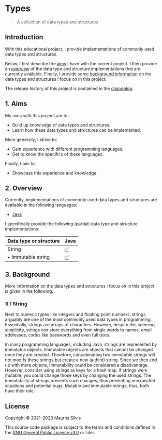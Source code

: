# Types

> A collection of data types and structures

## Introduction

With this educational project, I provide implementations of commonly used data types and structures.

Below, I first describe the [aims](#1-aims) I have with the current project.
I then provide an [overview](#2-overview) of the data type and structure implementations that are currently available.
Finally, I provide some [background information](#3-background) on the data types and structures I focus on in this project.

The release history of this project is contained in the [changelog](CHANGELOG.md).

## 1. Aims

My aims with this project are to:

- Build up knowledge of data types and structures.
- Learn how these data types and structures can be implemented.

More generally, I strive to:

- Gain experience with different programming languages.
- Get to know the specifics of these languages.

Finally, I aim to:

- Showcase this experience and knowledge.

## 2. Overview

Currently, implementations of commonly used data types and structures are available in the following languages:

- [Java](java)

I specifically provide the following (partial) data type and structure implementations:

| Data type or structure | Java                                                                            |
|------------------------|---------------------------------------------------------------------------------|
| String                 | [✅](java/src/main/java/nl/mauritssilvis/types/java/string)                      |
| • Immutable string     | [✅](java/src/main/java/nl/mauritssilvis/types/java/string#11-immutable-strings) |

## 3. Background

More information on the data types and structures I focus on in this project is given in the following.

### 3.1 String

Next to numeric types like integers and floating point numbers, strings arguably are one of the most commonly used data types in programming.
Essentially, strings are arrays of characters.
However, despite this seeming simplicity, strings can store everything from single words to names, email addresses, codes like passwords and even full texts.

In many programming languages, including Java, strings are represented by immutable objects.
Immutable objects are objects that cannot be changed once they are created.
Therefore, concatenating two immutable strings will not modify these strings but create a new (a third) string.
Since we then end up with more objects, immutability could be considered a disadvantage.
However, consider using strings as keys for a hash map.
If strings were mutable, you could change those keys by changing the used strings.
The immutability of strings prevents such changes, thus preventing unexpected situations and potential bugs.
Mutable and immutable strings, thus, both have their role.

## License

Copyright © 2021–2023 Maurits Silvis

This source code package is subject to the terms and conditions defined in the [GNU General Public License v3.0](LICENSE.md) or later.
